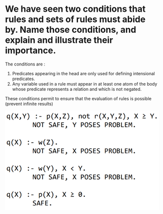 # We have seen two conditions that rules and sets of rules must abide by. Name those conditions, and explain and illustrate their importance.

The conditions are :
1. Predicates appearing in the head are only used for defining intensional predicates.
2. Any variable used in a rule must appear in at least one atom of the body whose predicate represents a relation and which is not negated.

These conditions permit to ensure that the evaluation of rules is possible (prevent infinite results)

![](attachments/Pasted%20image%2020240529161447.png)
